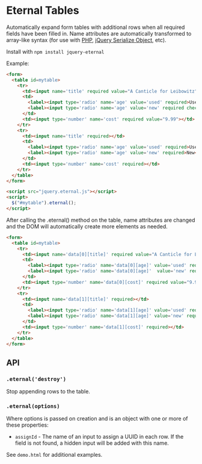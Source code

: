 # Eternal Tables

Automatically expand form tables with additional rows when all required fields
have been filled in. Name attributes are automatically transformed to array-like
syntax (for use with [PHP][2], [jQuery Serialize Object][1], etc).

Install with `npm install jquery-eternal`

Example:

```html
<form>
  <table id=mytable>
    <tr>
      <td><input name='title' required value="A Canticle for Leibowitz"></td>
      <td>
        <label><input type='radio' name='age' value='used' required>Used</label>
        <label><input type='radio' name='age' value='new' required checked>New</label>
      </td>
      <td><input type='number' name='cost' required value="9.99"></td>
    </tr>
    <tr>
      <td><input name='title' required></td>
      <td>
        <label><input type='radio' name='age' value='used' required>Used</label>
        <label><input type='radio' name='age' value='new' required>New</label>
      </td>
      <td><input type='number' name='cost' required></td>
    </tr>
  </table>
</form>

<script src="jquery.eternal.js"></script>
<script>
  $("#mytable").eternal();
</script>
```

After calling the .eternal() method on the table, name attributes are changed
and the DOM will automatically create more elements as needed.

```html
<form>
  <table id=mytable>
    <tr>
      <td><input name='data[0][title]' required value="A Canticle for Leibowitz"></td>
      <td>
        <label><input type='radio' name='data[0][age]' value='used' required>Used</label>
        <label><input type='radio' name='data[0][age]'  value='new' required checked>New</label>
      </td>
      <td><input type='number' name='data[0][cost]' required value="9.99"></td>
    </tr>
    <tr>
      <td><input name='data[1][title]' required></td>
      <td>
        <label><input type='radio' name='data[1][age]' value='used' required>Used</label>
        <label><input type='radio' name='data[1][age]' value='new' required>New</label>
      </td>
      <td><input type='number' name='data[1][cost]' required></td>
    </tr>
  </table>
</form>
```


## API
### `.eternal('destroy')`

Stop appending rows to the table.

### `.eternal(options)`

Where options is passed on creation and is an object with one or more of these
properties:

* `assignId` - The name of an input to assign a UUID in each row.
If the field is not found, a hidden input will be added with this name.

See `demo.html` for additional examples.

[1]: https://github.com/macek/jquery-serialize-object
[2]: http://php.net/manual/en/faq.html.php#faq.html.arrays
